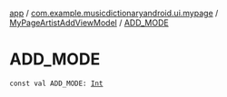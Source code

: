 [app](../../index.md) / [com.example.musicdictionaryandroid.ui.mypage](../index.md) / [MyPageArtistAddViewModel](index.md) / [ADD_MODE](./-a-d-d_-m-o-d-e.md)

# ADD_MODE

`const val ADD_MODE: `[`Int`](https://kotlinlang.org/api/latest/jvm/stdlib/kotlin/-int/index.html)